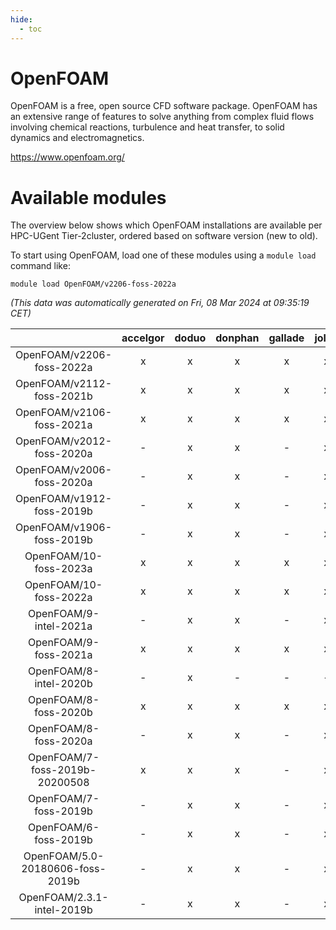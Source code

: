 ```yaml
---
hide:
  - toc
---
```


OpenFOAM
========


OpenFOAM is a free, open source CFD software package. OpenFOAM has an extensive range of features to solve anything from complex fluid flows involving chemical reactions, turbulence and heat transfer, to solid dynamics and electromagnetics.

https://www.openfoam.org/
# Available modules


The overview below shows which OpenFOAM installations are available per HPC-UGent Tier-2cluster, ordered based on software version (new to old).

To start using OpenFOAM, load one of these modules using a `module load` command like:

```shell
module load OpenFOAM/v2206-foss-2022a
```

*(This data was automatically generated on Fri, 08 Mar 2024 at 09:35:19 CET)*  

| |accelgor|doduo|donphan|gallade|joltik|skitty|
| :---: | :---: | :---: | :---: | :---: | :---: | :---: |
|OpenFOAM/v2206-foss-2022a|x|x|x|x|x|x|
|OpenFOAM/v2112-foss-2021b|x|x|x|x|x|x|
|OpenFOAM/v2106-foss-2021a|x|x|x|x|x|x|
|OpenFOAM/v2012-foss-2020a|-|x|x|-|x|x|
|OpenFOAM/v2006-foss-2020a|-|x|x|-|x|x|
|OpenFOAM/v1912-foss-2019b|-|x|x|-|x|x|
|OpenFOAM/v1906-foss-2019b|-|x|x|-|x|x|
|OpenFOAM/10-foss-2023a|x|x|x|x|x|x|
|OpenFOAM/10-foss-2022a|x|x|x|x|x|x|
|OpenFOAM/9-intel-2021a|-|x|x|-|x|x|
|OpenFOAM/9-foss-2021a|x|x|x|x|x|x|
|OpenFOAM/8-intel-2020b|-|x|-|-|-|-|
|OpenFOAM/8-foss-2020b|x|x|x|x|x|x|
|OpenFOAM/8-foss-2020a|-|x|x|-|x|x|
|OpenFOAM/7-foss-2019b-20200508|x|x|x|-|x|x|
|OpenFOAM/7-foss-2019b|-|x|x|-|x|x|
|OpenFOAM/6-foss-2019b|-|x|x|-|x|x|
|OpenFOAM/5.0-20180606-foss-2019b|-|x|x|-|x|x|
|OpenFOAM/2.3.1-intel-2019b|-|x|x|-|x|x|
